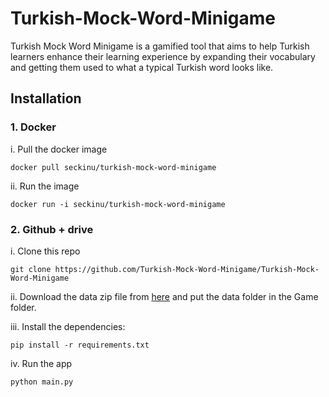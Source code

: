 # Turkish-Mock-Word-Minigame

Turkish Mock Word Minigame is a gamified tool that aims to help Turkish learners enhance their learning experience by expanding their vocabulary and getting them used to what a typical Turkish word looks like.

## Installation

### 1. Docker

i. Pull the docker image
  ```
  docker pull seckinu/turkish-mock-word-minigame
  ```

ii. Run the image
```
docker run -i seckinu/turkish-mock-word-minigame
```

### 2. Github + drive
i. Clone this repo
```
git clone https://github.com/Turkish-Mock-Word-Minigame/Turkish-Mock-Word-Minigame
```
ii. Download the data zip file from [here](https://drive.google.com/drive/folders/1cV3IaT488eT77Wy8O-6x9MpWuM081R4r?usp=sharin) and put the data folder in the Game folder.

iii. Install the dependencies:
```
pip install -r requirements.txt
```

iv. Run the app
```
python main.py
```
